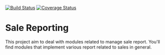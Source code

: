 [![Build Status](https://travis-ci.org/OCA/stock-reporting.svg?branch=master)](https://travis-ci.org/OCA/sale-reporting-workflow)
[![Coverage Status](https://img.shields.io/coveralls/OCA/sale-reporting.svg)](https://coveralls.io/r/OCA/sale-reporting-workflow?branch=master)


Sale Reporting
==============

This project aim to deal with modules related to manage sale report.
You'll find modules that implement various report related to sales in general.
